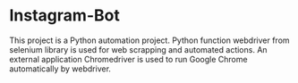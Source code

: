 # Instagram-Bot
This project is a Python automation project. Python function webdriver from selenium library is used for web scrapping and automated actions. An external application Chromedriver is used to run Google Chrome automatically by webdriver.

